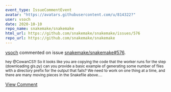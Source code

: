 ```yaml
---
event_type: IssueCommentEvent
avatar: "https://avatars.githubusercontent.com/u/814322?"
user: vsoch
date: 2020-10-10
repo_name: snakemake/snakemake
html_url: https://github.com/snakemake/snakemake/issues/576
repo_url: https://github.com/snakemake/snakemake
---
```


<a href='https://github.com/vsoch' target='_blank'>vsoch</a> commented on issue <a href='https://github.com/snakemake/snakemake/issues/576' target='_blank'>snakemake/snakemake#576</a>.

<small>hey @CowanCS1! So it looks like you are copying the code that the worker runs for the step (downloading gls.py) can you provide a basic example of generating some number of files with a directory prefix for the output that fails? We need to work on one thing at a time, and there are many moving pieces in the Snakefile above....</small>

<a href='https://github.com/snakemake/snakemake/issues/576' target='_blank'>View Comment</a>